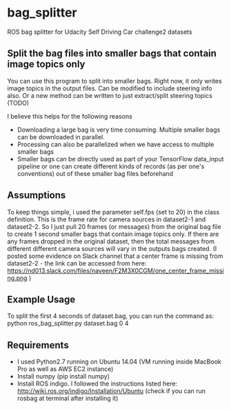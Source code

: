 # bag_splitter
ROS bag splitter for Udacity Self Driving Car challenge2 datasets

## Split the bag files into smaller bags that contain image topics only
You can use this program to split into smaller bags. Right now, it only writes image topics in the output files. Can be modified to include steering info also. Or a new method can be written to just extract/split steering topics (TODO)

I believe this helps for the following reasons
* Downloading a large bag is very time consuming. Multiple smaller bags can be downloaded in parallel.
* Processing can also be parallelized when we have access to multiple smaller bags
* Smaller bags can be directly used as part of your TensorFlow data_input pipeline or one can create different kinds of records (as per one's conventions) out of these smaller bag files beforehand

## Assumptions
To keep things simple, i used the parameter self.fps (set to 20) in the class definition. This is the frame rate for camera sources in dataset2-1 and dataset2-2. So I just pull 20 frames (or messages) from the original bag file to create 1 second smaller bags that contain image topics only. If there are any frames dropped in the original dataset, then the total messages from different different camera sources will vary in the outputs bags created. (I posted some evidence on Slack channel that a center frame is missing from dataset2-2 - the link can be accessed from here: https://nd013.slack.com/files/naveen/F2M3X0CGM/one_center_frame_missing.png )

## Example Usage
To split the first 4 seconds of dataset.bag, you can run the command as:
python ros_bag_splitter.py dataset.bag 0 4

## Requirements
* I used Python2.7 running on Ubuntu 14.04 (VM running inside MacBook Pro as well as AWS EC2 instance)
* Install numpy (pip install numpy)
* Install ROS indigo. I followed the instructions listed here: http://wiki.ros.org/indigo/Installation/Ubuntu (check if you can run rosbag at terminal after installing it)




